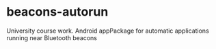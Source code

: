 # beacons-autorun
University course work. Android appPackage for automatic applications running near Bluetooth beacons
